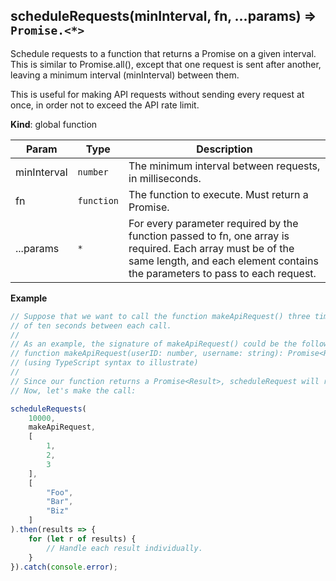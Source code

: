 <a name="scheduleRequests"></a>

## scheduleRequests(minInterval, fn, ...params) ⇒ <code>Promise.&lt;\*&gt;</code>
Schedule requests to a function that returns a Promise on a given interval. This is similar to
Promise.all(), except that one request is sent after another, leaving a minimum interval
(minInterval) between them.

This is useful for making API requests without sending every request at once, in order not to
exceed the API rate limit.

**Kind**: global function  

| Param | Type | Description |
| --- | --- | --- |
| minInterval | <code>number</code> | The minimum interval between requests, in milliseconds. |
| fn | <code>function</code> | The function to execute. Must return a Promise. |
| ...params | <code>\*</code> | For every parameter required by the function passed to fn, one array is required. Each array must be of the same length, and each element contains the parameters to pass to each request. |

**Example**  
```js
// Suppose that we want to call the function makeApiRequest() three times, with a minimum wait
// of ten seconds between each call.
//
// As an example, the signature of makeApiRequest() could be the following:
// function makeApiRequest(userID: number, username: string): Promise<Result>
// (using TypeScript syntax to illustrate)
//
// Since our function returns a Promise<Result>, scheduleRequest will return Promise<Result[]>,
// Now, let's make the call:

scheduleRequests(
	10000,
	makeApiRequest,
	[
		1,
		2,
		3
	],
	[
		"Foo",
		"Bar",
		"Biz"
	]
).then(results => {
	for (let r of results) {
		// Handle each result individually.
	}
}).catch(console.error);
```
